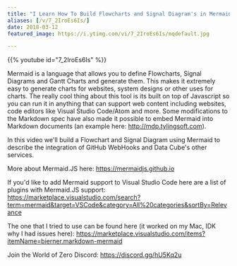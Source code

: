 ```yaml
---
title: "I Learn How To Build Flowcharts and Signal Diagram's in Mermaid.JS"
aliases: [/v/7_2IroEs6Is/]
date: 2018-03-12
featured_image: https://i.ytimg.com/vi/7_2IroEs6Is/mqdefault.jpg

---
```


{{% youtube id="7_2IroEs6Is" %}}

Mermaid is a language that allows you to define Flowcharts, Signal Diagrams and Gantt Charts and generate them. This makes it extremely easy to generate charts for websites, system designs or other uses for charts. The really cool thing about this tool is its built on top of Javascript so you can run it in anything that can support web content including websites, code editors like Visual Studio Code/Atom and more. Some modifications to the Markdown spec have also made it possible to embed Mermaid into Markdown documents (an example here: http://mdp.tylingsoft.com).

In this video we'll build a Flowchart and Signal Diagram using Mermaid to describe the integration of GitHub WebHooks and Data Cube's other services.

More about Mermaid.JS here: https://mermaidjs.github.io

If you'd like to add Mermaid support to Visual Studio Code here are a list of plugins with Mermaid.JS support: https://marketplace.visualstudio.com/search?term=mermaid&target=VSCode&category=All%20categories&sortBy=Relevance

The one that I tried to use can be found here (it worked on my Mac, IDK why I had issues here): https://marketplace.visualstudio.com/items?itemName=bierner.markdown-mermaid

Join the World of Zero Discord: https://discord.gg/hU5Kq2u